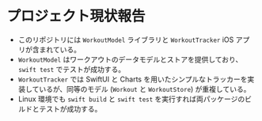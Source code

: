 # プロジェクト現状報告

- このリポジトリには `WorkoutModel` ライブラリと `WorkoutTracker` iOS アプリが含まれている。
- `WorkoutModel` はワークアウトのデータモデルとストアを提供しており、`swift test` でテストが成功する。
- `WorkoutTracker` では SwiftUI と Charts を用いたシンプルなトラッカーを実装しているが、同等のモデル (`Workout` と `WorkoutStore`) が重複している。
- Linux 環境でも `swift build` と `swift test` を実行すれば両パッケージのビルドとテストが成功する。
